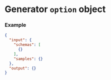 # Generator `option` object


### Example

```json
{
  "input": {
    "schemas": [
      {}
    ],
    "samples": {}
  },
  "output": {}
}
```